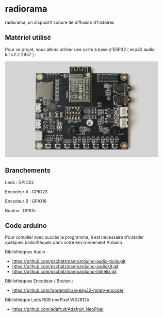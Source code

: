 # radiorama
radiorama, un dispositif sonore de diffusion d'histoires

## Matériel utilisé

Pour ce projet, nous allons utiliser une carte à base d'ESP32 ( esp32 audio kit v2.2 2957 ) :

![AudioKit utilisé ](https://github.com/julienrat/radiorama/blob/main/Documents%20techniques/AudioKit/audio-toolkit.png)

## Branchements

Leds : GPIO22

Encodeur A : GPIO23

Encodeur B : GPIO18

Bouton : GPIO5

## Code arduino
Pour compiler avec succès le programme, il est nécessaire d'installer quelques bibliothèques dans votre environnement Arduino :

Bibliothèques Audio :

* https://github.com/pschatzmann/arduino-audio-tools.git
* https://github.com/pschatzmann/arduino-audiokit.git
* https://github.com/pschatzmann/arduino-libhelix.git

Bibliothèques Encodeur / Bouton :

* https://github.com/igorantolic/ai-esp32-rotary-encoder

Bibliothèque Leds RGB neoPixel WS2812b

* https://github.com/adafruit/Adafruit_NeoPixel
